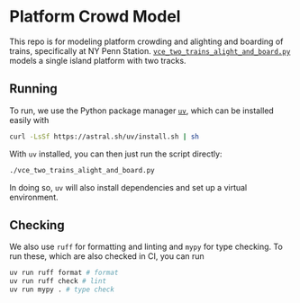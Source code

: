 # Platform Crowd Model

This repo is for modeling platform crowding and alighting and boarding of trains,
specifically at NY Penn Station.
[`vce_two_trains_alight_and_board.py`](./vce_two_trains_alight_and_board.py)
models a single island platform with two tracks.

## Running

To run, we use the Python package manager [`uv`](https://github.com/astral-sh/uv),
which can be installed easily with

```sh
curl -LsSf https://astral.sh/uv/install.sh | sh
```

With `uv` installed, you can then just run the script directly:

```sh
./vce_two_trains_alight_and_board.py
```

In doing so, `uv` will also install dependencies and set up a virtual environment.

## Checking

We also use `ruff` for formatting and linting and `mypy` for type checking.
To run these, which are also checked in CI,
you can run

```sh
uv run ruff format # format
uv run ruff check # lint
uv run mypy . # type check
```
